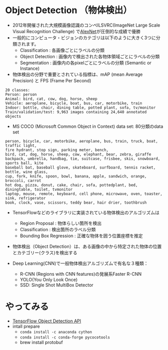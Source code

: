 # Object Detection （物体検出）
- 2012年開催された大規模画像認識のコンペILSVRC(ImageNet Large Scale Visual Recognition Challenge) で[AlexNet](https://papers.nips.cc/paper/4824-imagenet-classification-with-deep-convolutional-neural-networks.pdf)が圧倒的な成績で優勝
- 一般的にコンピュータ・ビジョンのカテゴリは以下のように大きく3つに分類されます。
  - Classification : 各画像ごとにラベルの分類
  - Object Detection : 画像内で検出された各物体領域ごとにラベルの分類
  - Segmentation : 画像内の各pixelごとにラベルの分類 (Semantic or Instance)
- 物体検出の分野で重要とされている指標は、mAP (mean Average Precision) と FPS (Frame Per Second)
```
20 classes:
Person: person
Animal: bird, cat, cow, dog, horse, sheep
Vehicle: aeroplane, bicycle, boat, bus, car, motorbike, train
Indoor: bottle, chair, dining table, potted plant, sofa, tv/monitor
Train/validation/test: 9,963 images containing 24,640 annotated objects
```

- MS COCO (Microsoft Common Object in Context) data set: 80分類のdata set
```
person, bicycle, car, motorbike, aeroplane, bus, train, truck, boat, traffic light,
fire hydrant, stop sign, parking meter, bench, 
bird, cat, dog, horse, sheep, cow, elephant, bear, zebra, giraffe
backpack, umbrella, handbag, tie, suitcase, frisbee, skis, snowboard, sports ball, kite
baseball bat, baseball glove, skateboard, surfboard, tennis racket, bottle, wine glass,
cup, fork, knife, spoon, bowl, banana, apple, sandwich, orange, broccoli, carrot
hot dog, pizza, donut, cake, chair, sofa, pottedplant, bed, diningtable, toilet, tvmonitor
laptop, mouse, remote, keyboard, cell phone, microwave, oven, toaster, sink, refrigerator
book, clock, vase, scissors, teddy bear, hair drier, toothbrush
```

- TensorFlowなどのライブラリに実装されている物体検出のアルゴリズムは
  - Region Proposal : 物体らしい箇所を検出
  - Classification : 検出箇所のラベル分類
  - Bounding Box Regression : 正確な物体を囲う位置座標を推定
  
- 物体検出（Object Detection）は、ある画像の中から特定された物体の位置とカテゴリー(クラス)を検出する
- Deep Learning(CNN)で一般物体検出アルゴリズムで有名な３種類：
  - R-CNN (Regions with CNN features)の発展系Faster R-CNN
  - YOLO(You Only Look Once)
  - SSD: Single Shot MultiBox Detector

# やってみる
- [TensorFlow Object Detection API](https://github.com/tensorflow/models/blob/master/research/object_detection/g3doc/detection_model_zoo.md)
- intall prepare
  - `conda install -c anaconda cython`
  - `conda install -c conda-forge pycocotools`
  - brew install protobuf
